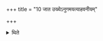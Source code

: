 +++
title = "10 जात उख्येऽनुगमयत्याहवनीयम्"

+++

<details><summary>थिते</summary>

10. When the fire is produced in the pan, he lets Āhavanīya to be extinguished. 
</details>
